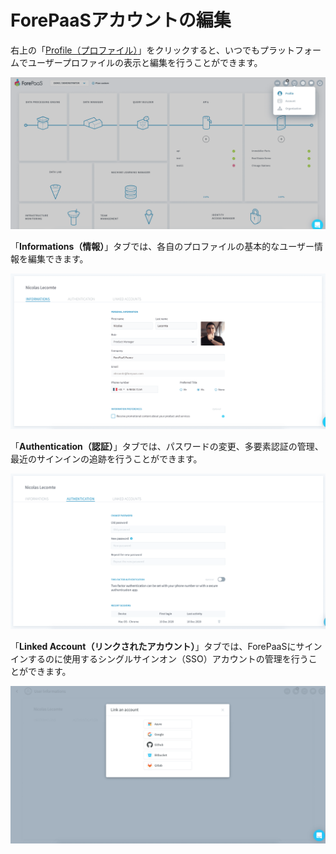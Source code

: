 # ForePaaSアカウントの編集

右上の「[Profile（プロファイル）](https://hq.forepaas.io/#/user)」をクリックすると、いつでもプラットフォームでユーザープロファイルの表示と編集を行うことができます。

![profile](picts/profile.png)

「**Informations（情報）**」タブでは、各自のプロファイルの基本的なユーザー情報を編集できます。

![profile](picts/profile-informations.png)

「**Authentication（認証）**」タブでは、パスワードの変更、多要素認証の管理、最近のサインインの追跡を行うことができます。

![profile](picts/profile-auth.png)

「**Linked Account（リンクされたアカウント）**」タブでは、ForePaaSにサインインするのに使用するシングルサインオン（SSO）アカウントの管理を行うことができます。

![profile](picts/profile-linkedaccounts.png)